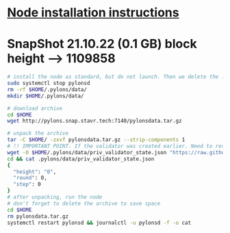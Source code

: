 [Node installation instructions](https://github.com/obajay/nodes-Guides/tree/main/Pylons)
=
# SnapShot 21.10.22 (0.1 GB) block height --> 1109858
```bash
# install the node as standard, but do not launch. Then we delete the .data directory and create an empty directory
sudo systemctl stop pylonsd
rm -rf $HOME/.pylons/data/
mkdir $HOME/.pylons/data/

# download archive
cd $HOME
wget http://pylons.snap.stavr.tech:7140/pylonsdata.tar.gz

# unpack the archive
tar -C $HOME/ -zxvf pylonsdata.tar.gz --strip-components 1
# !! IMPORTANT POINT. If the validator was created earlier. Need to reset priv_validator_state.json  !!
wget -O $HOME/.pylons/data/priv_validator_state.json "https://raw.githubusercontent.com/obajay/StateSync-snapshots/main/Canto/priv_validator_state.json"
cd && cat .pylons/data/priv_validator_state.json
{
  "height": "0",
  "round": 0,
  "step": 0
}
# after unpacking, run the node
# don't forget to delete the archive to save space
cd $HOME
rm pylonsdata.tar.gz
systemctl restart pylonsd && journalctl -u pylonsd -f -o cat
```
